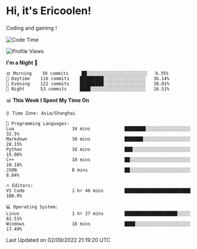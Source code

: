 # Hi, it's Ericoolen!
Coding and gaming！

<!--START_SECTION:waka-->
![Code Time](http://img.shields.io/badge/Code%20Time-350%20hrs%2032%20mins-blue)

![Profile Views](http://img.shields.io/badge/Profile%20Views-0-blue)

**I'm a Night 🦉** 

```text
🌞 Morning    30 commits     ██░░░░░░░░░░░░░░░░░░░░░░░   9.35% 
🌆 Daytime    116 commits    █████████░░░░░░░░░░░░░░░░   36.14% 
🌃 Evening    122 commits    █████████░░░░░░░░░░░░░░░░   38.01% 
🌙 Night      53 commits     ████░░░░░░░░░░░░░░░░░░░░░   16.51%

```


📊 **This Week I Spent My Time On** 

```text
⌚︎ Time Zone: Asia/Shanghai

💬 Programming Languages: 
Lua                      34 mins             ████████░░░░░░░░░░░░░░░░░   32.5% 
Markdown                 30 mins             ███████░░░░░░░░░░░░░░░░░░   28.15% 
Python                   16 mins             ███░░░░░░░░░░░░░░░░░░░░░░   15.06% 
C++                      10 mins             ██░░░░░░░░░░░░░░░░░░░░░░░   10.18% 
JSON                     8 mins              ██░░░░░░░░░░░░░░░░░░░░░░░   8.04%

🔥 Editors: 
VS Code                  1 hr 46 mins        █████████████████████████   100.0%

💻 Operating System: 
Linux                    1 hr 27 mins        ████████████████████░░░░░   82.51% 
Windows                  18 mins             ████░░░░░░░░░░░░░░░░░░░░░   17.49%

```


 Last Updated on 02/09/2022 21:19:20 UTC
<!--END_SECTION:waka-->

